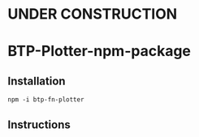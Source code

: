 # UNDER CONSTRUCTION
# BTP-Plotter-npm-package
 
## Installation
    npm -i btp-fn-plotter

## Instructions